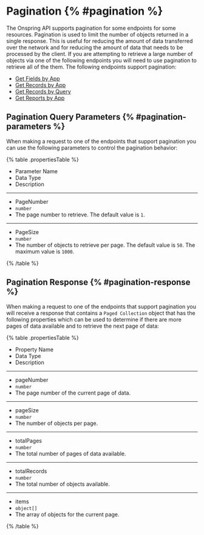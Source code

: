 # Pagination {% #pagination %}

The Onspring API supports pagination for some endpoints for some resources. Pagination is used to limit the number of objects returned in a single response. This is useful for reducing the amount of data transferred over the network and for reducing the amount of data that needs to be processed by the client. If you are attempting to retrieve a large number of objects via one of the following endpoints you will need to use pagination to retrieve all of the them. The following endpoints support pagination:

- [Get Fields by App](#get-fields-by-app)
- [Get Records by App](#get-records-by-app)
- [Get Records by Query](#get-records-by-query)
- [Get Reports by App](#get-reports-by-app)

## Pagination Query Parameters {% #pagination-parameters %}

When making a request to one of the endpoints that support pagination you can use the following parameters to control the pagination behavior:

{% table .propertiesTable %}

- Parameter Name
- Data Type
- Description

---

- PageNumber
- `number`
- The page number to retrieve. The default value is `1`.

---

- PageSize
- `number`
- The number of objects to retrieve per page. The default value is `50`. The maximum value is `1000`.

{% /table %}

## Pagination Response {% #pagination-response %}

When making a request to one of the endpoints that support pagination you will receive a response that contains a `Paged Collection` object that has the following properties which can be used to determine if there are more pages of data available and to retrieve the next page of data:

{% table .propertiesTable %}

- Property Name
- Data Type
- Description

---

- pageNumber
- `number`
- The page number of the current page of data.

---

- pageSize
- `number`
- The number of objects per page.

---

- totalPages
- `number`
- The total number of pages of data available.

---

- totalRecords
- `number`
- The total number of objects available.

---

- items
- `object[]`
- The array of objects for the current page.

{% /table %}
